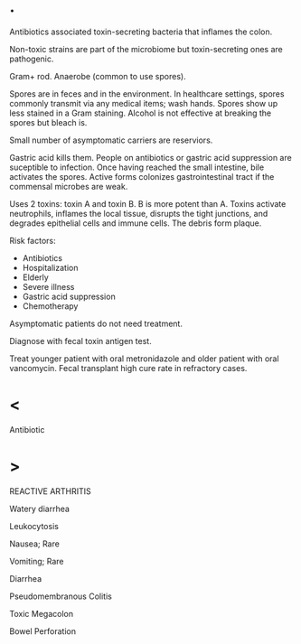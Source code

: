 # .

Antibiotics associated toxin-secreting bacteria that inflames the colon.

Non-toxic strains are part of the microbiome but toxin-secreting ones are pathogenic.

Gram+ rod.
Anaerobe (common to use spores).

Spores are in feces and in the environment.
In healthcare settings, spores commonly transmit via any medical items; wash hands.
Spores show up less stained in a Gram staining.
Alcohol is not effective at breaking the spores but bleach is.

Small number of asymptomatic carriers are reserviors.

Gastric acid kills them.
People on antibiotics or gastric acid suppression are suceptible to infection.
Once having reached the small intestine, bile activates the spores.
Active forms colonizes gastrointestinal tract if the commensal microbes are weak.

Uses 2 toxins: toxin A and toxin B.
B is more potent than A.
Toxins activate neutrophils, inflames the local tissue, disrupts the tight junctions, and degrades epithelial cells and immune cells.
The debris form plaque.

Risk factors:

- Antibiotics
- Hospitalization
- Elderly
- Severe illness
- Gastric acid suppression
- Chemotherapy

Asymptomatic patients do not need treatment.

Diagnose with fecal toxin antigen test.

Treat younger patient with oral metronidazole and older patient with oral vancomycin.
Fecal transplant high cure rate in refractory cases.

# <

Antibiotic

# >

REACTIVE ARTHRITIS

Watery diarrhea

Leukocytosis

Nausea; Rare

Vomiting; Rare

Diarrhea

Pseudomembranous Colitis

Toxic Megacolon

Bowel Perforation
